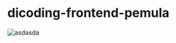 # dicoding-frontend-pemula
![asdasda](https://user-images.githubusercontent.com/43224845/172852843-4544941b-e58e-4114-abb8-be6d63fd838c.png)
